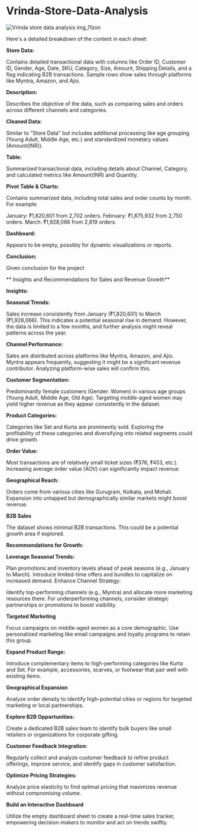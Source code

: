 # Vrinda-Store-Data-Analysis



![Vrinda store data analysis img_11zon](https://github.com/user-attachments/assets/ad58b136-435b-41bd-8a0b-7f170453e0d0)



Here's a detailed breakdown of the content in each sheet:

**Store Data:**


Contains detailed transactional data with columns like Order ID, Customer ID, Gender, Age, Date, SKU, Category, Size, Amount, Shipping Details, and a flag indicating B2B transactions. Sample rows show sales through platforms like Myntra, Amazon, and Ajio.

**Description:**


Describes the objective of the data, such as comparing sales and orders across different channels and categories.

**Cleaned Data:**


Similar to "Store Data" but includes additional processing like age grouping (Young Adult, Middle Age, etc.) and standardized monetary values (Amount(INR)).

**Table:**


Summarized transactional data, including details about Channel, Category, and calculated metrics like Amount(INR) and Quantity.

**Pivot Table & Charts:**


Contains summarized data, including total sales and order counts by month. For example:

January: ₹1,820,601 from 2,702 orders.
February: ₹1,875,932 from 2,750 orders.
March: ₹1,928,066 from 2,819 orders.

**Dashboard:**


Appears to be empty, possibly for dynamic visualizations or reports.

**Conclusion:**


Given conclusion for the project 


**
Insights and Recommendations for Sales and Revenue Growth**


**Insights:**


**Seasonal Trends:**


Sales increase consistently from January (₹1,820,601) to March (₹1,928,066). This indicates a potential seasonal rise in demand. However, the data is limited to a few months, and further analysis might reveal patterns across the year.


**Channel Performance:**



Sales are distributed across platforms like Myntra, Amazon, and Ajio. Myntra appears frequently, suggesting it might be a significant revenue contributor. Analyzing platform-wise sales will confirm this.


**Customer Segmentation:**



Predominantly female customers (Gender: Women) in various age groups (Young Adult, Middle Age, Old Age). Targeting middle-aged women may yield higher revenue as they appear consistently in the dataset.


**Product Categories:**



Categories like Set and Kurta are prominently sold. Exploring the profitability of these categories and diversifying into related segments could drive growth.


**Order Value:**



Most transactions are of relatively small ticket sizes (₹376, ₹453, etc.). Increasing average order value (AOV) can significantly impact revenue.


**Geographical Reach:**



Orders come from various cities like Gurugram, Kolkata, and Mohali. Expansion into untapped but demographically similar markets might boost revenue.


**B2B Sales**


The dataset shows minimal B2B transactions. This could be a potential growth area if explored.


**Recommendations for Growth:**


**Leverage Seasonal Trends:**

Plan promotions and inventory levels ahead of peak seasons (e.g., January to March). Introduce limited-time offers and bundles to capitalize on increased demand.
Enhance Channel Strategy:

Identify top-performing channels (e.g., Myntra) and allocate more marketing resources there. For underperforming channels, consider strategic partnerships or promotions to boost visibility.

**Targeted Marketing**


Focus campaigns on middle-aged women as a core demographic. Use personalized marketing like email campaigns and loyalty programs to retain this group.

**Expand Product Range:**

Introduce complementary items to high-performing categories like Kurta and Set. For example, accessories, scarves, or footwear that pair well with existing items.


**Geographical Expansion**

Analyze order density to identify high-potential cities or regions for targeted marketing or local partnerships.

**Explore B2B Opportunities:**

Create a dedicated B2B sales team to identify bulk buyers like small retailers or organizations for corporate gifting.


**Customer Feedback Integration:**

Regularly collect and analyze customer feedback to refine product offerings, improve service, and identify gaps in customer satisfaction.


**Optimize Pricing Strategies:**

Analyze price elasticity to find optimal pricing that maximizes revenue without compromising volume.


**Build an Interactive Dashboard**

Utilize the empty dashboard sheet to create a real-time sales tracker, empowering decision-makers to monitor and act on trends swiftly.




















